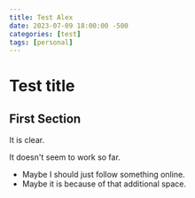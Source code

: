 ```yaml
---
title: Test Alex
date: 2023-07-09 18:00:00 -500
categories: [test]
tags: [personal]
---
```


# Test title

## First Section

It is clear.

It doesn't seem to work so far.

* Maybe I should just follow something online.
* Maybe it is because of that additional space.